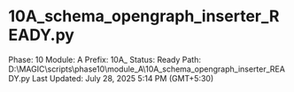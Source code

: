 # 10A_schema_opengraph_inserter_READY.py

Phase: 10
Module: A
Prefix: 10A_
Status: Ready
Path: D:\MAGIC\scripts\phase10\module_A\10A_schema_opengraph_inserter_READY.py
Last Updated: July 28, 2025 5:14 PM (GMT+5:30)